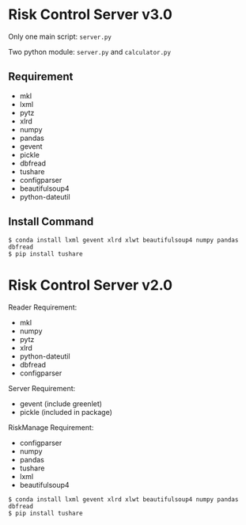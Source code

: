 Risk Control Server v3.0
========================

Only one main script: <code>server.py</code>

Two python module: <code>server.py</code> and <code>calculator.py</code>

Requirement
-----------

* mkl
* lxml
* pytz 
* xlrd
* numpy
* pandas
* gevent
* pickle
* dbfread
* tushare
* configparser
* beautifulsoup4
* python-dateutil

Install Command
---------------

```
$ conda install lxml gevent xlrd xlwt beautifulsoup4 numpy pandas dbfread
$ pip install tushare
```

Risk Control Server v2.0
========================

Reader Requirement:

* mkl
* numpy
* pytz 
* xlrd
* python-dateutil
* dbfread
* configparser

Server Requirement:

* gevent (include greenlet)
* pickle (included in package)

RiskManage Requirement:

* configparser
* numpy
* pandas
* tushare
* lxml
* beautifulsoup4

```
$ conda install lxml gevent xlrd xlwt beautifulsoup4 numpy pandas dbfread
$ pip install tushare
```


